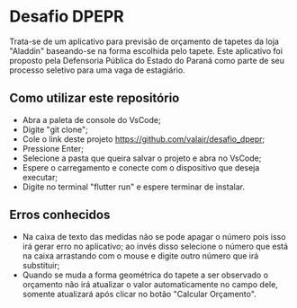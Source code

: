 # Desafio DPEPR

Trata-se de um aplicativo para previsão de orçamento de tapetes da loja "Aladdin" baseando-se na forma escolhida pelo tapete. Este aplicativo foi proposto pela Defensoria Pública do Estado do Paraná como parte de seu processo seletivo para uma vaga de estagiário.

## Como utilizar este repositório
- Abra a paleta de console do VsCode;
- Digite "git clone";
- Cole o link deste projeto https://github.com/valajr/desafio_dpepr;
- Pressione Enter;
- Selecione a pasta que queira salvar o projeto e abra no VsCode;
- Espere o carregamento e conecte com o dispositivo que deseja executar;
- Digite no terminal "flutter run" e espere terminar de instalar.

## Erros conhecidos
- Na caixa de texto das medidas não se pode apagar o número pois isso irá gerar erro no aplicativo; ao invés disso selecione o número que está na caixa arrastando com o mouse e digite outro número que irá substituir;
- Quando se muda a forma geométrica do tapete a ser observado o orçamento não irá atualizar o valor automaticamente no campo dele, somente atualizará após clicar no botão "Calcular Orçamento".